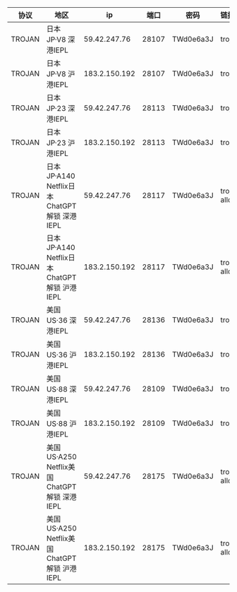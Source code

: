 |协议|地区|ip|端口|密码|链接|
|---|---|---|---|---|:---|
|TROJAN|<span class="node-name">日本JP·V8</span> <span class="fs-p85 op-p80">深港IEPL</span>|59.42.247.76|28107|TWd0e6a3J|trojan://TWd0e6a3J@59.42.247.76:28107?allowInsecure=1&peer=download.windowsupdate.com#IEPL+%C2%B7+%E6%97%A5%E6%9C%ACJP+%C2%B7+V8+%C2%B7+%E6%B7%B1%E6%B8%AFIEPL|
|TROJAN|<span class="node-name">日本JP·V8</span> <span class="fs-p85 op-p80">沪港IEPL</span>|183.2.150.192|28107|TWd0e6a3J|trojan://TWd0e6a3J@183.2.150.192:28107?allowInsecure=1&peer=download.windowsupdate.com#IEPL+%C2%B7+%E6%97%A5%E6%9C%ACJP+%C2%B7+V8+%C2%B7+%E6%B2%AA%E6%B8%AFIEPL|
|TROJAN|<span class="node-name">日本JP·23</span> <span class="fs-p85 op-p80">深港IEPL</span>|59.42.247.76|28113|TWd0e6a3J|trojan://TWd0e6a3J@59.42.247.76:28113?allowInsecure=1&peer=download.windowsupdate.com#IEPL+%C2%B7+%E6%97%A5%E6%9C%ACJP+%C2%B7+23+%C2%B7+%E6%B7%B1%E6%B8%AFIEPL|
|TROJAN|<span class="node-name">日本JP·23</span> <span class="fs-p85 op-p80">沪港IEPL</span>|183.2.150.192|28113|TWd0e6a3J|trojan://TWd0e6a3J@183.2.150.192:28113?allowInsecure=1&peer=download.windowsupdate.com#IEPL+%C2%B7+%E6%97%A5%E6%9C%ACJP+%C2%B7+23+%C2%B7+%E6%B2%AA%E6%B8%AFIEPL|
|TROJAN|<span class="node-name">日本JP·A140</span> <span class="fs-p85 op-p80">Netflix日本 ChatGPT解锁 深港IEPL</span>|59.42.247.76|28117|TWd0e6a3J|trojan://TWd0e6a3J@59.42.247.76:28117?allowInsecure=1&peer=ctldl.windowsupdate.com#IEPL+%C2%B7+%E6%97%A5%E6%9C%ACJP+%C2%B7+A140+%C2%B7+Netflix%E6%97%A5%E6%9C%AC+%C2%B7+ChatGPT%E8%A7%A3%E9%94%81+%C2%B7+%E6%B7%B1%E6%B8%AFIEPL|
|TROJAN|<span class="node-name">日本JP·A140</span> <span class="fs-p85 op-p80">Netflix日本 ChatGPT解锁 沪港IEPL</span>|183.2.150.192|28117|TWd0e6a3J|trojan://TWd0e6a3J@183.2.150.192:28117?allowInsecure=1&peer=ctldl.windowsupdate.com#IEPL+%C2%B7+%E6%97%A5%E6%9C%ACJP+%C2%B7+A140+%C2%B7+Netflix%E6%97%A5%E6%9C%AC+%C2%B7+ChatGPT%E8%A7%A3%E9%94%81+%C2%B7+%E6%B2%AA%E6%B8%AFIEPL|
|TROJAN|<span class="node-name">美国US·36</span> <span class="fs-p85 op-p80">深港IEPL</span>|59.42.247.76|28136|TWd0e6a3J|trojan://TWd0e6a3J@59.42.247.76:28136?allowInsecure=1&peer=download.windowsupdate.com#IEPL+%C2%B7+%E7%BE%8E%E5%9B%BDUS+%C2%B7+36+%C2%B7+%E6%B7%B1%E6%B8%AFIEPL|
|TROJAN|<span class="node-name">美国US·36</span> <span class="fs-p85 op-p80">沪港IEPL</span>|183.2.150.192|28136|TWd0e6a3J|trojan://TWd0e6a3J@183.2.150.192:28136?allowInsecure=1&peer=download.windowsupdate.com#IEPL+%C2%B7+%E7%BE%8E%E5%9B%BDUS+%C2%B7+36+%C2%B7+%E6%B2%AA%E6%B8%AFIEPL|
|TROJAN|<span class="node-name">美国US·88</span> <span class="fs-p85 op-p80">深港IEPL</span>|59.42.247.76|28109|TWd0e6a3J|trojan://TWd0e6a3J@59.42.247.76:28109?allowInsecure=1&peer=download.windowsupdate.com#IEPL+%C2%B7+%E7%BE%8E%E5%9B%BDUS+%C2%B7+88+%C2%B7+%E6%B7%B1%E6%B8%AFIEPL|
|TROJAN|<span class="node-name">美国US·88</span> <span class="fs-p85 op-p80">沪港IEPL</span>|183.2.150.192|28109|TWd0e6a3J|trojan://TWd0e6a3J@183.2.150.192:28109?allowInsecure=1&peer=download.windowsupdate.com#IEPL+%C2%B7+%E7%BE%8E%E5%9B%BDUS+%C2%B7+88+%C2%B7+%E6%B2%AA%E6%B8%AFIEPL|
|TROJAN|<span class="node-name">美国US·A250</span> <span class="fs-p85 op-p80">Netflix美国 ChatGPT解锁 深港IEPL</span>|59.42.247.76|28175|TWd0e6a3J|trojan://TWd0e6a3J@59.42.247.76:28175?allowInsecure=1&peer=ctldl.windowsupdate.com#IEPL+%C2%B7+%E7%BE%8E%E5%9B%BDUS+%C2%B7+A250+%C2%B7+Netflix%E7%BE%8E%E5%9B%BD+%C2%B7+ChatGPT%E8%A7%A3%E9%94%81+%C2%B7+%E6%B7%B1%E6%B8%AFIEPL|
|TROJAN|<span class="node-name">美国US·A250</span> <span class="fs-p85 op-p80">Netflix美国 ChatGPT解锁 沪港IEPL</span>|183.2.150.192|28175|TWd0e6a3J|trojan://TWd0e6a3J@183.2.150.192:28175?allowInsecure=1&peer=ctldl.windowsupdate.com#IEPL+%C2%B7+%E7%BE%8E%E5%9B%BDUS+%C2%B7+A250+%C2%B7+Netflix%E7%BE%8E%E5%9B%BD+%C2%B7+ChatGPT%E8%A7%A3%E9%94%81+%C2%B7+%E6%B2%AA%E6%B8%AFIEPL|
